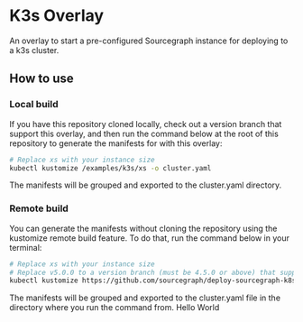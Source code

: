 # K3s Overlay

An overlay to start a pre-configured Sourcegraph instance for deploying to a k3s cluster.

## How to use

### Local build

If you have this repository cloned locally, check out a version branch that support this overlay, and then run the command below at the root of this repository to generate the manifests for with this overlay:

```sh
# Replace xs with your instance size
kubectl kustomize /examples/k3s/xs -o cluster.yaml
```

The manifests will be grouped and exported to the cluster.yaml directory.

### Remote build

You can generate the manifests without cloning the repository using the kustomize remote build feature. To do that, run the command below in your terminal:

```sh
# Replace xs with your instance size
# Replace v5.0.0 to a version branch (must be 4.5.0 or above) that support this overlay
kubectl kustomize https://github.com/sourcegraph/deploy-sourcegraph-k8s/examples/k3s/xs?ref=v5.0.0 -o cluster.yaml
```

The manifests will be grouped and exported to the cluster.yaml file in the directory where you run the command from.
Hello World
